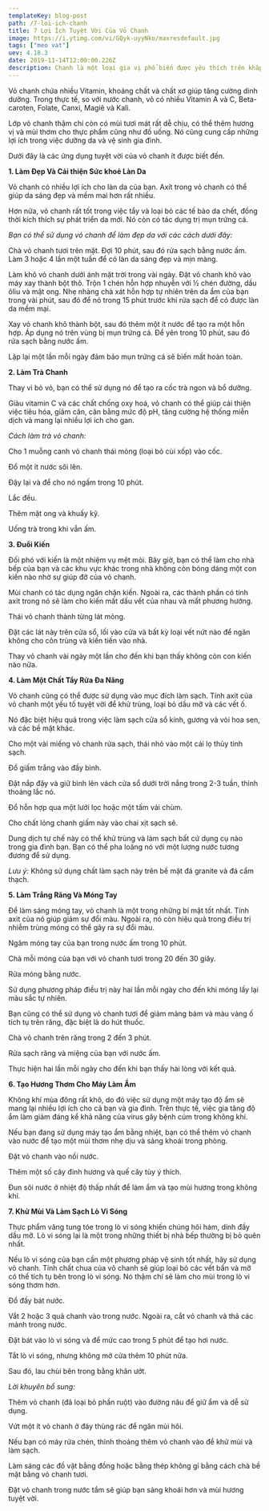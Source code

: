 ```yaml
---
templateKey: blog-post
path: /7-loi-ich-chanh
title: 7 Lợi Ích Tuyệt Vời Của Vỏ Chanh
image: https://i.ytimg.com/vi/GQyk-uyyNko/maxresdefault.jpg
tags: ["meo vat"]
uev: 4.18.3
date: 2019-11-14T12:00:00.226Z
description: Chanh là một loại gia vị phổ biến được yêu thích trên khắp thế giới. Nhưng bạn có biết, chanh còn là một trong những loại thực phẩm mà bạn có thể sử dụng từng thành phần của nó – từ thịt đến vỏ.
---
```


Vỏ chanh chứa nhiều Vitamin, khoáng chất và chất xơ giúp tăng cường dinh dưỡng. Trong thực tế, so với nước chanh, vỏ có nhiều Vitamin A và C, Beta-caroten, Folate, Canxi, Magiê và Kali.

Lớp vỏ chanh thậm chí còn có mùi tươi mát rất dễ chịu, có thể thêm hương vị và mùi thơm cho thực phẩm cũng như đồ uống. Nó cũng cung cấp những lợi ích trong việc dưỡng da và vệ sinh gia đình.

Dưới đây là các ứng dụng tuyệt vời của vỏ chanh ít được biết đến.

**1. Làm Đẹp Và Cải thiện Sức khoẻ Làn Da**

Vỏ chanh có nhiều lợi ích cho làn da của bạn. Axít trong vỏ chanh có thể giúp da sáng đẹp và mềm mai hơn rất nhiều.

Hơn nữa, vỏ chanh rất tốt trong việc tẩy và loại bỏ các tế bào da chết, đồng thời kích thích sự phát triển da mới. Nó còn có tác dụng trị mụn trứng cá.

*Bạn có thể sử dụng vỏ chanh để làm đẹp da với các cách dưới đây:*

Chà vỏ chanh tươi trên mặt. Đợi 10 phút, sau đó rửa sạch bằng nước ấm. Làm 3 hoặc 4 lần một tuần để có làn da sáng đẹp và mịn màng.

Làm khô vỏ chanh dưới ánh mặt trời trong vài ngày. Đặt vỏ chanh khô vào máy xay thành bột thô. Trộn 1 chén hỗn hợp nhuyễn với ½ chén đường, dầu ôliu và mật ong. Nhẹ nhàng chà xát hỗn hợp tự nhiên trên da ẩm của bạn trong vài phút, sau đó để nó trong 15 phút trước khi rửa sạch để có được làn da mềm mại.

Xay vỏ chanh khô thành bột, sau đó thêm một ít nước để tạo ra một hỗn hợp. Áp dụng nó trên vùng bị mụn trứng cá. Để yên trong 10 phút, sau đó rửa sạch bằng nước ấm. 

Lặp lại một lần mỗi ngày đảm bảo mụn trứng cá sẽ biến mất hoàn toàn.

**2. Làm Trà Chanh**

Thay vì bỏ vỏ, bạn có thể sử dụng nó để tạo ra cốc trà ngon và bổ dưỡng.

Giàu vitamin C và các chất chống oxy hoá, vỏ chanh có thể giúp cải thiện việc tiêu hóa, giảm cân, cân bằng mức độ pH, tăng cường hệ thống miễn dịch và mang lại nhiều lợi ích cho gan.

*Cách làm trà vỏ chanh:*

Cho 1 muỗng canh vỏ chanh thái mỏng (loại bỏ cùi xốp) vào cốc.

Đổ một ít nước sôi lên.

Đậy lại và để cho nó ngấm trong 10 phút.

Lắc đều.

Thêm mật ong và khuấy kỹ.

Uống trà trong khi vẫn ấm.

**3. Đuổi Kiến**

Đối phó với kiến ​​là một nhiệm vụ mệt mỏi. Bây giờ, bạn có thể làm cho nhà bếp của bạn và các khu vực khác trong nhà không còn bóng dáng một con kiến nào nhờ sự giúp đỡ của vỏ chanh.

Mùi chanh có tác dụng ngăn chặn kiến. Ngoài ra, các thành phần có tính axit trong nó sẽ làm cho kiến mất dấu vết của nhau và mất phương hướng.

Thái vỏ chanh thành từng lát mỏng.

Đặt các lát này trên cửa sổ, lối vào cửa và bất kỳ loại vết nứt nào để ngăn không cho côn trùng và kiến ​​tiến vào nhà.

Thay vỏ chanh vài ngày một lần cho đến khi bạn thấy không còn con kiến nào nữa.

**4. Làm Một Chất Tẩy Rửa Đa Năng**

Vỏ chanh cũng có thể được sử dụng vào mục đích làm sạch. Tính axit của vỏ chanh một yếu tố tuyệt vời để khử trùng, loại bỏ dầu mỡ và các vết ố.

Nó đặc biệt hiệu quả trong việc làm sạch cửa sổ kính, gương và vòi hoa sen, và các bề mặt khác.

Cho một vài miếng vỏ chanh rửa sạch, thái nhỏ vào một cái lọ thủy tinh sạch.

Đổ giấm trắng vào đầy bình.

Đặt nắp đậy và giữ bình lên vách cửa sổ dưới trời nắng trong 2-3 tuần, thỉnh thoảng lắc nó.

Đổ hỗn hợp qua một lưới lọc hoặc một tấm vải chùm.

Cho chất lỏng chanh giấm này vào chai xịt sạch sẽ.

Dung dịch tự chế này có thể khử trùng và làm sạch bất cứ dụng cụ nào trong gia đình bạn. Bạn có thể pha loãng nó với một lượng nước tương đương để sử dụng.

*Lưu ý:* Không sử dụng chất làm sạch này trên bề mặt đá granite và đá cẩm thạch.

**5. Làm Trắng Răng Và Móng Tay**

Để làm sáng móng tay, vỏ chanh là một trong những bí mật tốt nhất. Tính axit của nó giúp giảm sự đổi màu. Ngoài ra, nó còn hiệu quả trong điều trị nhiễm trùng móng có thể gây ra sự đổi màu.

Ngâm móng tay của bạn trong nước ấm trong 10 phút.

Chà mỗi móng của bạn với vỏ chanh tươi trong 20 đến 30 giây.

Rửa móng bằng nước.

Sử dụng phương pháp điều trị này hai lần mỗi ngày cho đến khi móng lấy lại màu sắc tự nhiên.

Bạn cũng có thể sử dụng vỏ chanh tươi để giảm mảng bám và màu vàng ố tích tụ trên răng, đặc biệt là do hút thuốc.

Chà vỏ chanh trên răng trong 2 đến 3 phút.

Rửa sạch răng và miệng của bạn với nước ấm.

Thực hiện hai lần mỗi ngày cho đến khi bạn thấy hài lòng với kết quả.

**6. Tạo Hương Thơm Cho Máy Làm Ẩm**

Không khí mùa đông rất khô, do đó việc sử dụng một máy tạo độ ẩm sẽ mang lại nhiều lợi ích cho cả bạn và gia đình. Trên thực tế, việc gia tăng độ ẩm làm giảm đáng kể khả năng của virus gây bệnh cúm trong không khí.

Nếu bạn đang sử dụng máy tạo ẩm bằng nhiệt, bạn có thể thêm vỏ chanh vào nước để tạo một mùi thơm nhẹ dịu và sảng khoái trong phòng.

Đặt vỏ chanh vào nồi nước.

Thêm một số cây đinh hương và quế cây tùy ý thích.

Đun sôi nước ở nhiệt độ thấp nhất để làm ẩm và tạo mùi hương trong không khí.

**7. Khử Mùi Và Làm Sạch Lò Vi Sóng**

Thực phẩm văng tung tóe trong lò vi sóng khiến chúng hôi hám, dính đầy dầu mỡ.  Lò vi sóng lại là một trong những thiết bị nhà bếp thường bị bỏ quên nhất.  

Nếu lò vi sóng của bạn cần một phương pháp vệ sinh tốt nhất, hãy sử dụng vỏ chanh. Tính chất chua của vỏ chanh sẽ giúp loại bỏ các vết bẩn và mỡ có thể tích tụ bên trong lò vi sóng. Nó thậm chí sẽ làm cho mùi trong lò vi sóng thơm hơn.

Đổ đầy bát nước.

Vắt 2 hoặc 3 quả chanh vào trong nước. Ngoài ra, cắt vỏ chanh và thả các mảnh trong nước.

Đặt bát vào lò vi sóng và để mức cao trong 5 phút để tạo hơi nước.

Tắt lò vi sóng, nhưng không mở cửa thêm 10 phút nữa.

Sau đó, lau chùi bên trong bằng khăn ướt.

*Lời khuyên bổ sung:*

Thêm vỏ chanh (đã loại bỏ phần ruột) vào đường nâu để giữ ẩm và dễ sử dụng.

Vứt một ít vỏ chanh ở đáy thùng rác để ngăn mùi hôi.

Nếu bạn có máy rửa chén, thỉnh thoảng thêm vỏ chanh vào để khử mùi và làm sạch.

Làm sáng các đồ vật bằng đồng hoặc bằng thép không gỉ bằng cách chà bề mặt bằng vỏ chanh tươi.

Đặt vỏ chanh trong nước tắm sẽ giúp bạn sảng khoái hơn và mùi hương tuyệt vời.